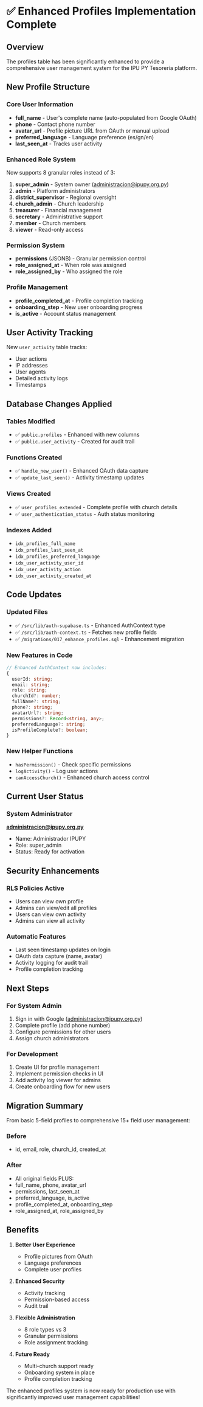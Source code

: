 # ✅ Enhanced Profiles Implementation Complete

## Overview
The profiles table has been significantly enhanced to provide a comprehensive user management system for the IPU PY Tesorería platform.

## New Profile Structure

### Core User Information
- **full_name** - User's complete name (auto-populated from Google OAuth)
- **phone** - Contact phone number
- **avatar_url** - Profile picture URL from OAuth or manual upload
- **preferred_language** - Language preference (es/gn/en)
- **last_seen_at** - Tracks user activity

### Enhanced Role System
Now supports 8 granular roles instead of 3:
1. **super_admin** - System owner (administracion@ipupy.org.py)
2. **admin** - Platform administrators
3. **district_supervisor** - Regional oversight
4. **church_admin** - Church leadership
5. **treasurer** - Financial management
6. **secretary** - Administrative support
7. **member** - Church members
8. **viewer** - Read-only access

### Permission System
- **permissions** (JSONB) - Granular permission control
- **role_assigned_at** - When role was assigned
- **role_assigned_by** - Who assigned the role

### Profile Management
- **profile_completed_at** - Profile completion tracking
- **onboarding_step** - New user onboarding progress
- **is_active** - Account status management

## User Activity Tracking

New `user_activity` table tracks:
- User actions
- IP addresses
- User agents
- Detailed activity logs
- Timestamps

## Database Changes Applied

### Tables Modified
- ✅ `public.profiles` - Enhanced with new columns
- ✅ `public.user_activity` - Created for audit trail

### Functions Created
- ✅ `handle_new_user()` - Enhanced OAuth data capture
- ✅ `update_last_seen()` - Activity timestamp updates

### Views Created
- ✅ `user_profiles_extended` - Complete profile with church details
- ✅ `user_authentication_status` - Auth status monitoring

### Indexes Added
- `idx_profiles_full_name`
- `idx_profiles_last_seen_at`
- `idx_profiles_preferred_language`
- `idx_user_activity_user_id`
- `idx_user_activity_action`
- `idx_user_activity_created_at`

## Code Updates

### Updated Files
- ✅ `/src/lib/auth-supabase.ts` - Enhanced AuthContext type
- ✅ `/src/lib/auth-context.ts` - Fetches new profile fields
- ✅ `/migrations/017_enhance_profiles.sql` - Enhancement migration

### New Features in Code
```typescript
// Enhanced AuthContext now includes:
{
  userId: string;
  email: string;
  role: string;
  churchId?: number;
  fullName?: string;
  phone?: string;
  avatarUrl?: string;
  permissions?: Record<string, any>;
  preferredLanguage?: string;
  isProfileComplete?: boolean;
}
```

### New Helper Functions
- `hasPermission()` - Check specific permissions
- `logActivity()` - Log user actions
- `canAccessChurch()` - Enhanced church access control

## Current User Status

### System Administrator
**administracion@ipupy.org.py**
- Name: Administrador IPUPY
- Role: super_admin
- Status: Ready for activation

## Security Enhancements

### RLS Policies Active
- Users can view own profile
- Admins can view/edit all profiles
- Users can view own activity
- Admins can view all activity

### Automatic Features
- Last seen timestamp updates on login
- OAuth data capture (name, avatar)
- Activity logging for audit trail
- Profile completion tracking

## Next Steps

### For System Admin
1. Sign in with Google (administracion@ipupy.org.py)
2. Complete profile (add phone number)
3. Configure permissions for other users
4. Assign church administrators

### For Development
1. Create UI for profile management
2. Implement permission checks in UI
3. Add activity log viewer for admins
4. Create onboarding flow for new users

## Migration Summary

From basic 5-field profiles to comprehensive 15+ field user management:

### Before
- id, email, role, church_id, created_at

### After
- All original fields PLUS:
- full_name, phone, avatar_url
- permissions, last_seen_at
- preferred_language, is_active
- profile_completed_at, onboarding_step
- role_assigned_at, role_assigned_by

## Benefits

1. **Better User Experience**
   - Profile pictures from OAuth
   - Language preferences
   - Complete user profiles

2. **Enhanced Security**
   - Activity tracking
   - Permission-based access
   - Audit trail

3. **Flexible Administration**
   - 8 role types vs 3
   - Granular permissions
   - Role assignment tracking

4. **Future Ready**
   - Multi-church support ready
   - Onboarding system in place
   - Profile completion tracking

The enhanced profiles system is now ready for production use with significantly improved user management capabilities!